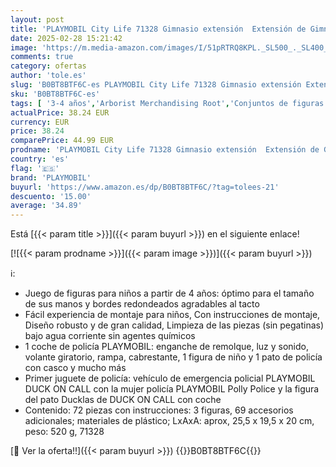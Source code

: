 ```yaml
---
layout: post
title: 'PLAYMOBIL City Life 71328 Gimnasio extensión  Extensión de Gimnasio con Canasta de Baloncesto  Juguetes para niños a Partir de 4 años'
date: 2025-02-28 15:21:42
image: 'https://m.media-amazon.com/images/I/51pRTRQ8KPL._SL500_._SL400_.jpg'
comments: true
category: ofertas
author: 'tole.es'
slug: 'B0BT8BTF6C-es PLAYMOBIL City Life 71328 Gimnasio extensión Extensión de...'
sku: 'B0BT8BTF6C-es'
tags: [ '3-4 años','Arborist Merchandising Root','Conjuntos de figuras de juguete','Juguetes','Juguetes y juegos','Muñecos y figuras','Self Service','Special Features Stores','Top brands in Toys','b6d17eda-2c26-45ed-a098-453a9f96e839_0','b6d17eda-2c26-45ed-a098-453a9f96e839_1801','b6d17eda-2c26-45ed-a098-453a9f96e839_6301','playmobil','🇪🇸', ]
actualPrice: 38.24 EUR
currency: EUR
price: 38.24
comparePrice: 44.99 EUR
prodname: 'PLAYMOBIL City Life 71328 Gimnasio extensión  Extensión de Gimnasio con Canasta de Baloncesto  Juguetes para niños a Partir de 4 años'
country: 'es'
flag: '🇪🇸'
brand: 'PLAYMOBIL'
buyurl: 'https://www.amazon.es/dp/B0BT8BTF6C/?tag=tolees-21'
descuento: '15.00'
average: '34.89'
---
```


Está [{{< param title >}}]({{< param buyurl >}}) en el siguiente enlace!

[![{{< param prodname >}}]({{< param image >}})]({{< param buyurl >}})

ℹ️:

- Juego de figuras para niños a partir de 4 años: óptimo para el tamaño de sus manos y bordes redondeados agradables al tacto
- Fácil experiencia de montaje para niños, Con instrucciones de montaje, Diseño robusto y de gran calidad, Limpieza de las piezas (sin pegatinas) bajo agua corriente sin agentes químicos
- 1 coche de policía PLAYMOBIL: enganche de remolque, luz y sonido, volante giratorio, rampa, cabrestante, 1 figura de niño y 1 pato de policía con casco y mucho más
- Primer juguete de policía: vehículo de emergencia policial PLAYMOBIL DUCK ON CALL con la mujer policía PLAYMOBIL Polly Police y la figura del pato Ducklas de DUCK ON CALL con coche
- Contenido: 72 piezas con instrucciones: 3 figuras, 69 accesorios adicionales; materiales de plástico; LxAxA: aprox, 25,5 x 19,5 x 20 cm, peso: 520 g, 71328

[🛒 Ver la oferta!!]({{< param buyurl >}})
{{<world>}}B0BT8BTF6C{{</world>}}
